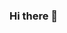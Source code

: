 ### Hi there 👋

<!--
**wxxxxn/wxxxxn** is a ✨ _special_ ✨ repository because its `README.md` (this file) appears on your GitHub profile.

Here are some ideas to get you started:
<img src="https://capsule-render.vercel.app/api?type=wave&color=auto&height=300&section=header&text=capsule%20render&fontSize=90" />
- 🔭 I’m currently working on ...
- 🌱 I’m currently learning ...
- 👯 I’m looking to collaborate on ...
- 🤔 I’m looking for help with ...
- 💬 Ask me about ...
- 📫 How to reach me: ...
- 😄 Pronouns: ...
- ⚡ Fun fact: ...
-->
